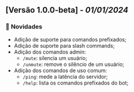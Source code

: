 ## [Versão 1.0.0-beta] - _01/01/2024_

### 🚀 **Novidades**

- Adição de suporte para comandos prefixados;
- Adição de suporte para slash commands;
- Adição dos comandos admin:
  - `/mute`: silencia um usuário;
  - `/unmute`: remove o silêncio de um usuário;
- Adição dos comandos de uso comum:
  - `/ping`: mede a latência do servidor;
  - `/help`: lista os comandos prefixados do bot;
